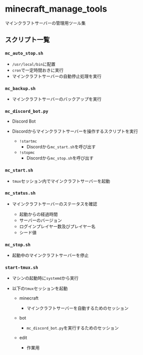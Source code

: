# minecraft_manage_tools
マインクラフトサーバーの管理用ツール集

## スクリプト一覧

### `mc_auto_stop.sh`

- `/usr/local/bin`に配置
- `cron`で一定時間おきに実行
- マインクラフトサーバーの自動停止処理を実行

### `mc_backup.sh`

- マインクラフトサーバーのバックアップを実行

### `mc_discord_bot.py`

- Discord Bot

- Discordからマインクラフトサーバーを操作するスクリプトを実行

    - `!startmc`
        - Discordから`mc_start.sh`を呼び出す
    - `!stopmc`
        - Discordから`mc_stop.sh`を呼び出す

### `mc_start.sh`

- `tmux`セッション内でマインクラフトサーバーを起動

### `mc_status.sh`

- マインクラフトサーバーのステータスを確認

    - 起動からの経過時間
    - サーバーのバージョン
    - ログインプレイヤー数及びプレイヤー名
    - シード値

### `mc_stop.sh`

- 起動中のマインクラフトサーバーを停止

### `start-tmux.sh`

- マシンの起動時に`systemd`から実行

- 以下の`tmux`セッションを起動

    - minecraft
        - マインクラフトサーバーを自動するためのセッション

    - bot
        - `mc_discord_bot.py`を実行するためのセッション

    - edit
        - 作業用

